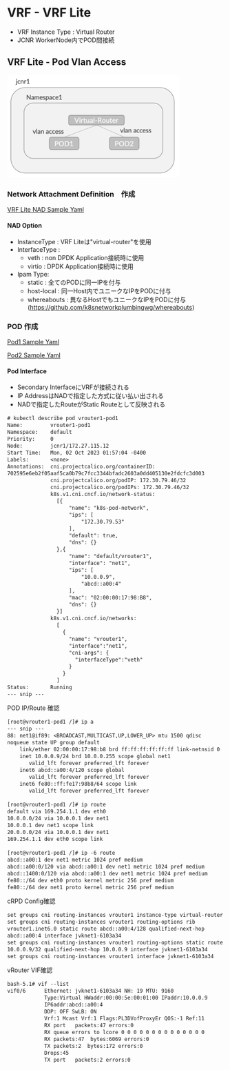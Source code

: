 # VRF - VRF Lite
- VRF Instance Type : Virtual Router
- JCNR WorkerNode内でPOD間接続

## VRF Lite - Pod Vlan Access
<img src="https://github.com/jnpr-jp-crdc/JCNR/blob/main/Docs/Images/vrf-vrouter1.png" width=400>

### Network Attachment Definition　作成
[VRF Lite NAD Sample Yaml](https://github.com/jnpr-jp-crdc/JCNR/blob/main/Manifests/vrouter1-nad.yaml)

#### NAD Option
- InstanceType : VRF Liteは"virtual-router"を使用
- InterfaceType : 
  - veth : non DPDK Application接続時に使用
  - virtio : DPDK Application接続時に使用
- Ipam Type:
  - static : 全てのPODに同一IPを付与
  - host-local : 同一Host内でユニークなIPをPODに付与
  - whereabouts : 異なるHostでもユニークなIPをPODに付与 (https://github.com/k8snetworkplumbingwg/whereabouts)

### POD 作成
[Pod1 Sample Yaml](https://github.com/jnpr-jp-crdc/JCNR/blob/main/Manifests/vrouter1-pod1.yaml)

[Pod2 Sample Yaml](https://github.com/jnpr-jp-crdc/JCNR/blob/main/Manifests/vrouter1-pod2.yaml)

#### Pod Interface
- Secondary InterfaceにVRFが接続される
- IP AddressはNADで指定した方式に従い払い出される
- NADで指定したRouteがStatic Routeとして反映される
```
# kubectl describe pod vrouter1-pod1
Name:         vrouter1-pod1
Namespace:    default
Priority:     0
Node:         jcnr1/172.27.115.12
Start Time:   Mon, 02 Oct 2023 01:57:04 -0400
Labels:       <none>
Annotations:  cni.projectcalico.org/containerID: 702595e6eb2f05aaf5ca0b79c7fcc3344bfadc2603a0dd405130e2fdcfc3d003
              cni.projectcalico.org/podIP: 172.30.79.46/32
              cni.projectcalico.org/podIPs: 172.30.79.46/32
              k8s.v1.cni.cncf.io/network-status:
                [{
                    "name": "k8s-pod-network",
                    "ips": [
                        "172.30.79.53"
                    ],
                    "default": true,
                    "dns": {}
                },{
                    "name": "default/vrouter1",
                    "interface": "net1",
                    "ips": [
                        "10.0.0.9",
                        "abcd::a00:4"
                    ],
                    "mac": "02:00:00:17:98:B8",
                    "dns": {}
                }]
              k8s.v1.cni.cncf.io/networks:
                [
                  {
                    "name": "vrouter1",
                    "interface":"net1",
                    "cni-args": {
                      "interfaceType":"veth"
                    }
                  }
                ]
Status:       Running
--- snip ---
```

POD IP/Route 確認
```
[root@vrouter1-pod1 /]# ip a
--- snip ---
88: net1@if89: <BROADCAST,MULTICAST,UP,LOWER_UP> mtu 1500 qdisc noqueue state UP group default
    link/ether 02:00:00:17:98:b8 brd ff:ff:ff:ff:ff:ff link-netnsid 0
    inet 10.0.0.9/24 brd 10.0.0.255 scope global net1
       valid_lft forever preferred_lft forever
    inet6 abcd::a00:4/120 scope global
       valid_lft forever preferred_lft forever
    inet6 fe80::ff:fe17:98b8/64 scope link
       valid_lft forever preferred_lft forever

[root@vrouter1-pod1 /]# ip route
default via 169.254.1.1 dev eth0
10.0.0.0/24 via 10.0.0.1 dev net1
10.0.0.1 dev net1 scope link
20.0.0.0/24 via 10.0.0.1 dev net1
169.254.1.1 dev eth0 scope link

[root@vrouter1-pod1 /]# ip -6 route
abcd::a00:1 dev net1 metric 1024 pref medium
abcd::a00:0/120 via abcd::a00:1 dev net1 metric 1024 pref medium
abcd::1400:0/120 via abcd::a00:1 dev net1 metric 1024 pref medium
fe80::/64 dev eth0 proto kernel metric 256 pref medium
fe80::/64 dev net1 proto kernel metric 256 pref medium
```

cRPD Config確認
```
set groups cni routing-instances vrouter1 instance-type virtual-router
set groups cni routing-instances vrouter1 routing-options rib vrouter1.inet6.0 static route abcd::a00:4/128 qualified-next-hop abcd::a00:4 interface jvknet1-6103a34
set groups cni routing-instances vrouter1 routing-options static route 10.0.0.9/32 qualified-next-hop 10.0.0.9 interface jvknet1-6103a34
set groups cni routing-instances vrouter1 interface jvknet1-6103a34
```

vRouter VIF確認
```
bash-5.1# vif --list
vif0/6      Ethernet: jvknet1-6103a34 NH: 19 MTU: 9160
            Type:Virtual HWaddr:00:00:5e:00:01:00 IPaddr:10.0.0.9
            IP6addr:abcd::a00:4
            DDP: OFF SwLB: ON
            Vrf:1 Mcast Vrf:1 Flags:PL3DVofProxyEr QOS:-1 Ref:11
            RX port   packets:47 errors:0
            RX queue errors to lcore 0 0 0 0 0 0 0 0 0 0 0 0 0 0
            RX packets:47  bytes:6069 errors:0
            TX packets:2  bytes:172 errors:0
            Drops:45
            TX port   packets:2 errors:0
```
